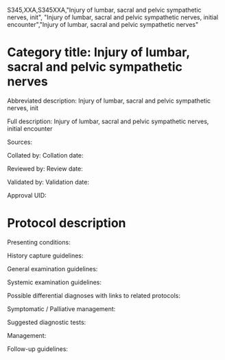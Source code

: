 S345,XXA,S345XXA,"Injury of lumbar, sacral and pelvic sympathetic nerves, init", "Injury of lumbar, sacral and pelvic sympathetic nerves, initial encounter","Injury of lumbar, sacral and pelvic sympathetic nerves"
# Category title: Injury of lumbar, sacral and pelvic sympathetic nerves

Abbreviated description: Injury of lumbar, sacral and pelvic sympathetic nerves, init

Full description: Injury of lumbar, sacral and pelvic sympathetic nerves, initial encounter

Sources:

Collated by:
Collation date:

Reviewed by:
Review date:

Validated by:
Validation date:

Approval UID:

# Protocol description

Presenting conditions:

History capture guidelines:

General examination guidelines:

Systemic examination guidelines:

Possible differential diagnoses with links to related protocols:

Symptomatic / Palliative management:

Suggested diagnostic tests:

Management:

Follow-up guidelines:
